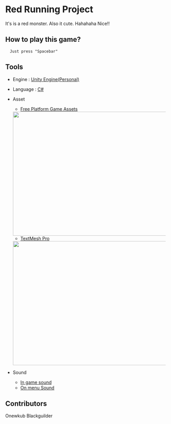 # Red Running Project
It's is a red monster. Also it cute. Hahahaha Nice!! 
## How to play this game? 
```
  Just press "Spacebar" 
```
## Tools
- Engine : [Unity Engine(Personal)](https://unity3d.com/unity)
- Language : [C#](https://docs.microsoft.com/en-us/dotnet/csharp/)
- Asset
  - [Free Platform Game Assets](https://assetstore.unity.com/packages/2d/environments/free-platform-game-assets-85838)
  <div align="center"><img src="https://d2ujflorbtfzji.cloudfront.net/key-image/acef87bc-77a2-4842-9998-09a258259272.jpg" width="516" height="389"></div>
  
  - [TextMesh Pro](https://assetstore.unity.com/packages/essentials/beta-projects/textmesh-pro-84126)
  <div align="center"><img src="https://d2ujflorbtfzji.cloudfront.net/key-image/894b303e-ce0a-4ce1-9e33-8ca7ecf24414.jpg" width="516" height="389"></div>
- Sound 
  - [In game sound](https://audiojungle.net/item/this-is-funny/20181816?ref=audioagent) 
  - [On menu Sound](https://audiojungle.net/item/funny-jazz/21078335?ref=AudioAgent)
## Contributors
Onewkub Blackguilder


